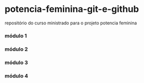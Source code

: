 # potencia-feminina-git-e-github

repositório do curso ministrado para o projeto potencia feminina 

### módulo 1
### módulo 2
### módulo 3
### módulo 4
